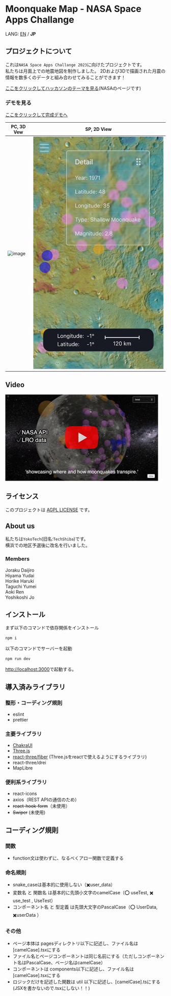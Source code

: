 # Moonquake Map - NASA Space Apps Challange

LANG: [EN](/README.md) / **JP**

## プロジェクトについて

これは`NASA Space Apps Challange 2023`に向けたプロジェクトです。  
私たちは月面上での地震地図を制作しました。
2Dおよび3Dで描画された月震の情報を数多くのデータと組み合わせてみることができます！

[ここをクリックしてハッカソンのテーマを見る](https://www.spaceappschallenge.org/2023/challenges/make-a-moonquake-map-20/)(NASAのページです)

### デモを見る

[ここをクリックして完成デモへ](https://nasa-hackathon-2023-yokohama.vercel.app/)

| PC, 3D Vew         | SP, 2D View             |
| ------------------ | ----------------------- |
| ![image](./ss.png) | ![image](./sp_map.jpeg) |

## Video

[!['YouTube動画を見る'](/yt_thumb.png)](https://youtu.be/Il3rgj9Lo7g?si=-aGGVKj9JFeD0UFI)

## ライセンス

このプロジェクトは [AGPL LICENSE](./LICENSE) です。

## About us

私たちは`YokoTech`(旧名:`TechShiba`)です。  
横浜での地区予選後に改名を行いました。

### Members

Joraku Daijiro  
Hiyama Yudai  
Horike Haruki  
Taguchi Yumei  
Aoki Ren  
Yoshikoshi Jo

## インストール

まず以下のコマンドで依存関係をインストール

```bash
npm i
```

以下のコマンドでサーバーを起動

```bash
npm run dev
```

[http://localhost:3000](http://localhost:3000)で起動する。

## 導入済みライブラリ

### 整形・コーディング規則

- eslint
- prettier

### 主要ライブラリ

- [ChakraUI](https://chakra-ui.com/docs/components)
- [Three.js](https://threejs.org/)
- [react-three/fiber](https://docs.pmnd.rs/react-three-fiber/getting-started/introduction) (Three.jsをreactで使えるようにするライブラリ)
- react-three/drei
- MapLibre

### 便利系ライブラリ

- react-icons
- axios（REST APIの通信のため）
- ~~react-hook-form~~（未使用）
- ~~Swiper~~ (未使用)

## コーディング規則

### 関数

- function文は使わずに、なるべくアロー関数で定義する

### 命名規則

- snake_caseは基本的に使用しない（✖️user_data）
- 変数名 と 関数名 は基本的に先頭小文字のcamelCase（⭕️ useTest, ✖️ use_test , UseTest）
- コンポーネント名 と 型定義 は先頭大文字のPascalCase（⭕️ UserData, ✖️userData ）

### その他

- ページ本体は pagesディレクトリ以下に記述し、ファイル名は[camelCase].tsxにする
- ファイル名とページコンポーネントは同じ名前にする（ただしコンポーネント名はPascalCase、ページ名はcamelCase）
- コンポーネントは components以下に記述し、ファイル名は[camelCase].tsxにする
- ロジックだけを記述した関数は util 以下に記述し、[camelCase].tsにする(JSXを書かないので.tsxにしない！！)

